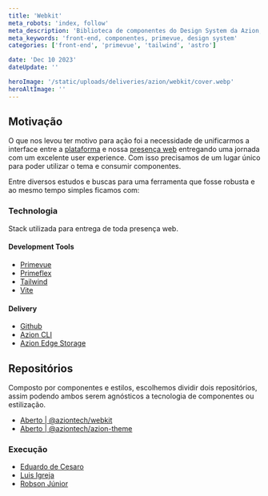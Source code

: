 ```yaml
---
title: 'Webkit'
meta_robots: 'index, follow'
meta_description: 'Biblioteca de componentes do Design System da Azion, blocos e fragmentos para compor com agilidade interfaces indo para produção com um tempo baixíssimo.'
meta_keywords: 'front-end, componentes, primevue, design system'
categories: ['front-end', 'primevue', 'tailwind', 'astro']

date: 'Dec 10 2023'
dateUpdate: ''

heroImage: '/static/uploads/deliveries/azion/webkit/cover.webp'
heroAltImage: ''
---
```



## Motivação

O que nos levou ter motivo para ação foi a necessidade de unificarmos
a interface entre a [plataforma](https://console.azion.com/) e nossa [presença web](https://www.azion.com/pt-br/) 
entregando uma jornada com um excelente user experience. Com isso precisamos de um lugar único para poder utilizar o tema e consumir componentes.

Entre diversos estudos e buscas para uma ferramenta que fosse robusta e ao mesmo tempo simples ficamos com:

### Technologia
Stack utilizada para entrega de toda presença web.

#### Development Tools
- [Primevue](https://primevue.org/)
- [Primeflex](https://primeflex.org/) 
- [Tailwind](https://tailwindcss.com/) 
- [Vite](https://vitejs.dev/) 

#### Delivery
- [Github](https://github.com/)
- [Azion CLI](https://www.azion.com/pt-br/blog/azion-cli-implemente-jamstack-edge/)
- [Azion Edge Storage](https://www.azion.com/pt-br/documentacao/produtos/store/edge-storage/)

## Repositórios

Composto por componentes e estilos, escolhemos dividir dois repositórios, assim podendo ambos serem agnósticos a tecnologia de componentes ou estilização.

- [Aberto | @aziontech/webkit](https://github.com/aziontech/webkit)
- [Aberto |  @aziontech/azion-theme](https://github.com/aziontech/azion-theme)


### Execução

- [Eduardo de Cesaro](https://www.linkedin.com/in/cesaroeduardo/)
- [Luis Igreja](https://www.linkedin.com/in/luisigreja/)
- [Robson Júnior](https://www.linkedin.com/in/robsongajunior/)


